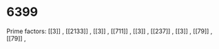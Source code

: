 # 6399

Prime factors: [[3]] , [[2133]] , [[3]] , [[711]] , [[3]] , [[237]] , [[3]] , [[79]] , [[79]] , 